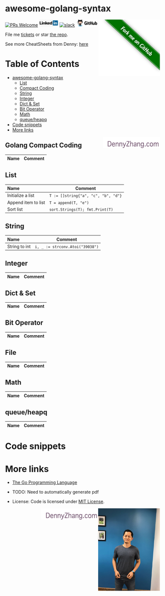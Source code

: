 # awesome-golang-syntax
<a href="https://github.com/DennyZhang?tab=followers"><img align="right" width="200" height="183" src="https://raw.githubusercontent.com/USDevOps/mywechat-slack-group/master/images/fork_github.png" /></a>

[![PRs Welcome](https://img.shields.io/badge/PRs-welcome-brightgreen.svg)](http://makeapullrequest.com) [![LinkedIn](https://raw.githubusercontent.com/USDevOps/mywechat-slack-group/master/images/linkedin.png)](https://www.linkedin.com/in/dennyzhang001) <a href="https://www.dennyzhang.com/slack" target="_blank" rel="nofollow"><img src="http://slack.dennyzhang.com/badge.svg" alt="slack"/></a> [![Github](https://raw.githubusercontent.com/USDevOps/mywechat-slack-group/master/images/github.png)](https://github.com/DennyZhang)

File me [tickets](https://github.com/DennyZhang/awesome-golang-syntax/issues) or star [the repo](https://github.com/DennyZhang/awesome-golang-syntax).

See more CheatSheets from Denny: [here](https://github.com/topics/denny-cheatsheets)

Table of Contents
=================

   * [awesome-golang-syntax](#awesome-golang-syntax)
      * [List](#list)
      * [Compact Coding](#compact-coding)
      * [String](#string)
      * [Integer](#integer)
      * [Dict &amp; Set](#dict--set)
      * [Bit Operator](#bit-operator)
      * [Math](#math)
      * [queue/heapq](#queueheapq)
   * [Code snippets](#code-snippets)
   * [More links](#more-links)

<a href="https://www.dennyzhang.com"><img align="right" width="185" height="37" src="https://raw.githubusercontent.com/USDevOps/mywechat-slack-group/master/images/dns_small.png"></a>

## Golang Compact Coding

| Name                          | Comment                                                 |
| :---------------------------- | -----------------------------------------               |

## List

| Name                    | Comment                                 |
| :---------------------- | --------------------------------------- |
| Initialize a list       | `T := []string{"a", "c", "b", "d"}`     |
| Append item to list     | `T = append(T, "e")`                    |
| Sort list               | `sort.Strings(T); fmt.Print(T)`         |
  
## String

| Name                      | Comment                               |
| :------------------------ | ------------------------------------- |
| String to int             | `i, _ := strconv.Atoi("39038")`       |

## Integer

| Name                      | Comment                        |
| :------------------------ | ------------------------------ |

## Dict & Set

| Name                      | Comment                               |
| :---------------------    | -----------------------------------   |

## Bit Operator

| Name                  | Comment             |
| :-------------        | ----------------    |

## File
| Name           | Comment                                         |
| :------------- | ----------------                                |
  
## Math

| Name          | Comment                                   |
| :------------ | -----------------------------------       |

## queue/heapq

| Name                | Comment                                                   |
| :-----------------  | --------------------------------------------------------- |

# Code snippets

# More links
- [The Go Programming Language](https://golang.org/doc/)

- TODO: Need to automatically generate pdf

- License: Code is licensed under [MIT License](https://www.dennyzhang.com/wp-content/mit_license.txt).

<a href="https://www.dennyzhang.com"><img align="right" width="201" height="268" src="https://raw.githubusercontent.com/USDevOps/mywechat-slack-group/master/images/denny_201706.png"></a>

<a href="https://www.dennyzhang.com"><img align="right" src="https://raw.githubusercontent.com/USDevOps/mywechat-slack-group/master/images/dns_small.png"></a>
